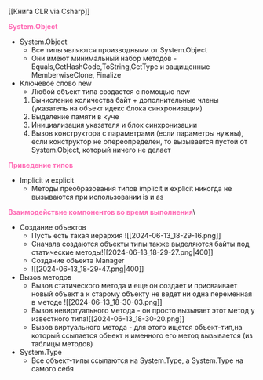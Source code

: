 [[Книга CLR via Csharp]]

<span style="color:HotPink;font-weight:bold;">System.Object</span>

- System.Object
	- Все типы являются производными от System.Object
	- Они имеют минимальный набор методов - Equals,GetHashCode,ToString,GetType и защищенные MemberwiseClone, Finalize
- Ключевое слово new
	- Любой объект типа создается с помощью new 
	 1) Вычисление количества байт + дополнительные члены (указатель на объект идекс блока синхронизации)
	 2) Выделение памяти в куче
	 3) Инициализация указателя и блок синхронизации
	 4) Вызов конструктора с параметрами (если параметры нужны), если конструктор не опереопределен, то вызывается пустой от System.Object, который ничего не делает

<span style="color:HotPink;font-weight:bold;">Приведение типов</span>

- Implicit и explicit 
	- Методы преобразования типов implicit и explicit никогда не вызываются при использовании is и as

<span style="color:HotPink;font-weight:bold;">Взаимодействие компонентов во время выполнения</span>\

- Создание объектов
	- Пусть есть такая иерархия ![[2024-06-13_18-29-16.png]]
	- Сначала создаются объекты типы также выделяются байты под статические методы![[2024-06-13_18-29-27.png|400]]
	- Создание объекта Manager
	- ![[2024-06-13_18-29-47.png|400]]
- Вызов методов
	- Вызов статического метода и еще он создает и присваивает новый объект а к старому объекту не ведет ни одна переменная в методе ![[2024-06-13_18-30-03.png]]
	- Вызов невиртуального метода  - он просто вызывает этот метод у известного типа![[2024-06-13_18-30-20.png]]
	- Вызов виртуального метода - для этого ищется объект-тип,на который ссылается объект и именного его метод вызывается (из таблицы методов)
- System.Type
	- Все объект-типы ссылаются на System.Type, а System.Type на самого себя
